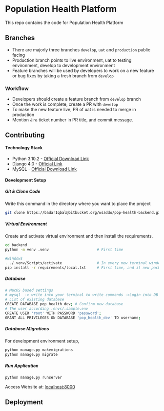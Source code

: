 # Population Health Platform #
This repo contains the code for Population Health Platform

## Branches
* There are majorly three branches `develop`, `uat` and `production` public facing
* Production branch points to live environment, uat to testing environment, develop to development environment
* Feature branches will be used by developers to work on a new feature or bug fixes by taking a fresh branch from `develop`

### Workflow
* Developers should create a feature branch from `develop` branch
* Once the work is complete, create a PR with `develop`
* To make the new feature live, PR of uat is  needed to merge in production
* Mention Jira ticket number in PR title, and commit message.

## Contributing

#### Technology Stack
* Python 3.10.2 - [Official Download Link](https://www.python.org/downloads/)
* Django 4.0 - [Official Link](https://www.djangoproject.com/)
* MySQL - [Official Download Link](https://www.mysql.com/downloads/)


#### Development Setup
##### Git & Clone Code
Write this command in the directory where you want to place the project 

```bash
git clone https://badarIqbal@bitbucket.org/wsaddo/pop-health-backend.git
```

##### Virtual Environment
Create and activate virtual environment and then install the requirements. 
```bash
cd backend
python -m venv .venv                      # First time

#windows
. ./.venv/Scripts/activate                # In every new terminal window
pip install -r requirements/local.txt     # First time, and if new package is added
```

##### Database 
```bash
# MacOS based settings
# mysql  -> write into your terminal to write commands ->Login into DB user
# List of existing database
CREATE DATABASE pop_health_dev; # Confirm new database 
# The user according .envs/.sample.env
CREATE USER 'root' WITH PASSWORD 'password';
GRANT ALL PRIVILEGES ON DATABASE 'pop_health_dev' TO username;
```

##### Database Migrations
For development environment setup,

```bash
python manage.py makemigrations
python manage.py migrate
```

##### Run Application
```bash
python manage.py runserver
```

Access Website at: [localhost:8000](localhost:8000)

## Deployment
